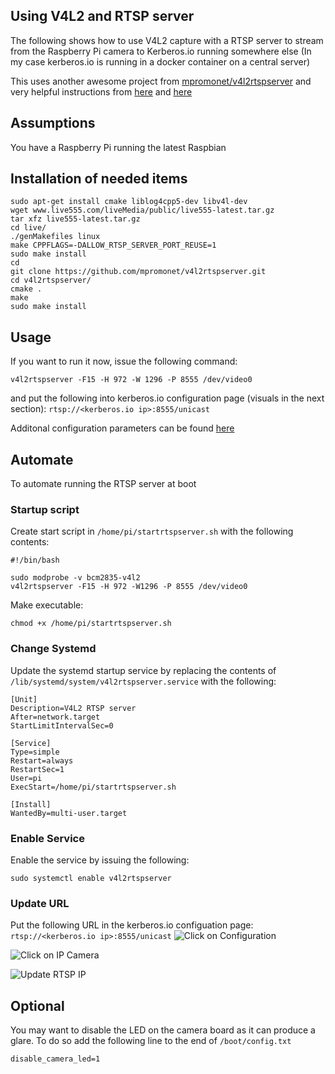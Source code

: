 ## Using V4L2 and RTSP server
The following shows how to use V4L2 capture with a RTSP server to stream from the Raspberry Pi camera to Kerberos.io running somewhere else (In my case kerberos.io is running in a docker container on a central server)

This uses another awesome project from [mpromonet/v4l2rtspserver](https://github.com/mpromonet/v4l2rtspserver) and very helpful instructions from [here](http://c.wensheng.org/2017/05/18/stream-from-raspberrypi) and [here](https://github.com/mpromonet/v4l2rtspserver/issues/97#issuecomment-388908430)

## Assumptions
You have a Raspberry Pi running the latest Raspbian

## Installation of needed items
```
sudo apt-get install cmake liblog4cpp5-dev libv4l-dev
wget www.live555.com/liveMedia/public/live555-latest.tar.gz
tar xfz live555-latest.tar.gz
cd live/
./genMakefiles linux
make CPPFLAGS=-DALLOW_RTSP_SERVER_PORT_REUSE=1
sudo make install
cd
git clone https://github.com/mpromonet/v4l2rtspserver.git
cd v4l2rtspserver/
cmake .
make
sudo make install
```

## Usage
If you want to run it now, issue the following command:
```
v4l2rtspserver -F15 -H 972 -W 1296 -P 8555 /dev/video0
```
and put the following into kerberos.io configuration page (visuals in the next section):
```rtsp://<kerberos.io ip>:8555/unicast```

Additonal configuration parameters can be found [here](https://github.com/mpromonet/v4l2rtspserver)

## Automate
To automate running the RTSP server at boot

### Startup script
Create start script in `/home/pi/startrtspserver.sh` with the following contents:
```
#!/bin/bash

sudo modprobe -v bcm2835-v4l2
v4l2rtspserver -F15 -H 972 -W1296 -P 8555 /dev/video0
```
Make executable:
```
chmod +x /home/pi/startrtspserver.sh
```

### Change Systemd
Update the systemd startup service by replacing the contents of `/lib/systemd/system/v4l2rtspserver.service` with the following:
```
[Unit]
Description=V4L2 RTSP server
After=network.target
StartLimitIntervalSec=0

[Service]
Type=simple
Restart=always
RestartSec=1
User=pi
ExecStart=/home/pi/startrtspserver.sh

[Install]
WantedBy=multi-user.target
```


### Enable Service
Enable the service by issuing the following:
```
sudo systemctl enable v4l2rtspserver
```

### Update URL
Put the following URL in the kerberos.io configuation page:
`rtsp://<kerberos.io ip>:8555/unicast`
![Click on Configuration](https://i.imgur.com/zh8niaF.png)

![Click on IP Camera](https://i.imgur.com/ESsP5HQ.png)

![Update RTSP IP](https://i.imgur.com/imTz99A.png)

## Optional
You may want to disable the LED on the camera board as it can produce a glare. To do so add the following line to the end of `/boot/config.txt`
```
disable_camera_led=1
```

